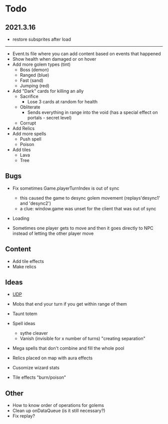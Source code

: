 # Todo
## 2021.3.16
- restore subsprites after load
---
- Event.ts file where you can add content based on events that happened
- Show health when damaged or on hover
- Add more golem types (tint)
  - Boss (demon)
  - Ranged (blue)
  - Fast (sand)
  - Jumping (red)
- Add "Dark" cards for killing an ally
  - Sacrifice
    - Lose 3 cards at random for health
  - Obliterate
    - Sends everything in range into the void (has a special effect on portals - secret level)
  - Corrupt
- Add Relics
- Add more spells
  - Push spell
  - Poison
- Add tiles
  - Lava
  - Tree

## Bugs
- Fix sometimes Game.playerTurnIndex is out of sync
  - this caused the game to desync golem movement (replays'desync1' and 'desync2')
  - a clue: window.game was unset for the client that was out of sync
- Loading

- Sometimes one player gets to move and then it goes directly to NPC instead of letting the other player move

## Content
- Add tile effects
- Make relics

## Ideas
- [UDP](https://www.html5rocks.com/en/tutorials/webrtc/datachannels/)

- Mobs that end your turn if you get within range of them
- Taunt totem
- Spell ideas
  - sythe cleaver
  - Vanish (invisible for x number of turns) "creating separation"
- Mega spells that don't combine and fill the whole pool
- Relics placed on map with aura effects
- Cusomize wizard stats
- Tile effects "burn/poison"

## Other

- How to know order of operations for golems
- Clean up onDataQueue (is it still necessary?)
- Fix replay?
